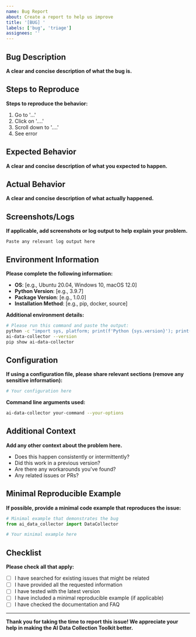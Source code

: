 ```yaml
---
name: Bug Report
about: Create a report to help us improve
title: '[BUG] '
labels: ['bug', 'triage']
assignees: ''
---
```


## Bug Description

**A clear and concise description of what the bug is.**

## Steps to Reproduce

**Steps to reproduce the behavior:**

1. Go to '...'
2. Click on '....'
3. Scroll down to '....'
4. See error

## Expected Behavior

**A clear and concise description of what you expected to happen.**

## Actual Behavior

**A clear and concise description of what actually happened.**

## Screenshots/Logs

**If applicable, add screenshots or log output to help explain your problem.**

```
Paste any relevant log output here
```

## Environment Information

**Please complete the following information:**

- **OS**: [e.g., Ubuntu 20.04, Windows 10, macOS 12.0]
- **Python Version**: [e.g., 3.9.7]
- **Package Version**: [e.g., 1.0.0]
- **Installation Method**: [e.g., pip, docker, source]

**Additional environment details:**

```bash
# Please run this command and paste the output:
python -c "import sys, platform; print(f'Python {sys.version}'); print(f'Platform: {platform.platform()}')"
ai-data-collector --version
pip show ai-data-collector
```

## Configuration

**If using a configuration file, please share relevant sections (remove any sensitive information):**

```yaml
# Your configuration here
```

**Command line arguments used:**

```bash
ai-data-collector your-command --your-options
```

## Additional Context

**Add any other context about the problem here.**

- Does this happen consistently or intermittently?
- Did this work in a previous version?
- Are there any workarounds you've found?
- Any related issues or PRs?

## Minimal Reproducible Example

**If possible, provide a minimal code example that reproduces the issue:**

```python
# Minimal example that demonstrates the bug
from ai_data_collector import DataCollector

# Your minimal example here
```

## Checklist

**Please check all that apply:**

- [ ] I have searched for existing issues that might be related
- [ ] I have provided all the requested information
- [ ] I have tested with the latest version
- [ ] I have included a minimal reproducible example (if applicable)
- [ ] I have checked the documentation and FAQ

---

**Thank you for taking the time to report this issue! We appreciate your help in making the AI Data Collection Toolkit better.**
